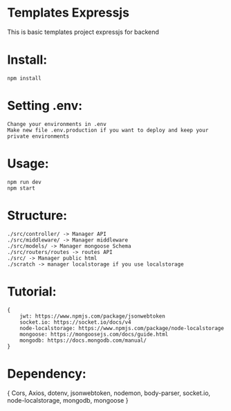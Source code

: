 # Templates Expressjs
 This is basic templates project expressjs for backend
# Install:
    npm install
# Setting .env:   
    Change your environments in .env
    Make new file .env.production if you want to deploy and keep your private environments
# Usage:
    npm run dev
    npm start
# Structure:
    ./src/controller/ -> Manager API
    ./src/middleware/ -> Manager middleware
    ./src/models/ -> Manager mongoose Schema
    ./src/routers/routes -> routes API
    ./src/ -> Manager public html
    ./scratch -> manager localstorage if you use localstorage
# Tutorial:
    {
        jwt: https://www.npmjs.com/package/jsonwebtoken
        socket.io: https://socket.io/docs/v4
        node-localstorage: https://www.npmjs.com/package/node-localstorage
        mongoose: https://mongoosejs.com/docs/guide.html
        mongodb: https://docs.mongodb.com/manual/ 
    }

# Dependency:
{
    Cors,
    Axios,
    dotenv,
    jsonwebtoken,
    nodemon,
    body-parser,
    socket.io,
    node-localstorage,
    mongodb,
    mongoose
}
    
    
